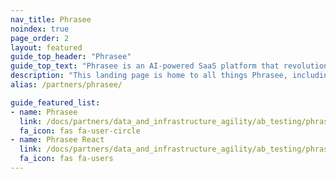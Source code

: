 ```yaml
---
nav_title: Phrasee
noindex: true
page_order: 2
layout: featured
guide_top_header: "Phrasee"
guide_top_text: "Phrasee is an AI-powered SaaS platform that revolutionizes customer experiences through Brand Language Optimization. Phrasee is rewriting the digital marketing playbook one optimized word at a time, empowering brands all over the world to say it better."
description: "This landing page is home to all things Phrasee, including integration instructions, and Phrasee React."
alias: /partners/phrasee/

guide_featured_list:
- name: Phrasee
  link: /docs/partners/data_and_infrastructure_agility/ab_testing/phrasee/phrasee/
  fa_icon: fas fa-user-circle
- name: Phrasee React
  link: /docs/partners/data_and_infrastructure_agility/ab_testing/phrasee/phrasee_react/
  fa_icon: fas fa-users
---
```

<br>